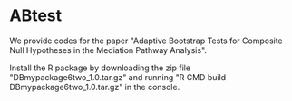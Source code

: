 # ABtest

We provide codes for the paper "Adaptive Bootstrap Tests for Composite Null Hypotheses in the Mediation Pathway Analysis". 

Install the R package by downloading the zip file "DBmypackage6two_1.0.tar.gz" and running "R CMD build DBmypackage6two_1.0.tar.gz" in the console. 
